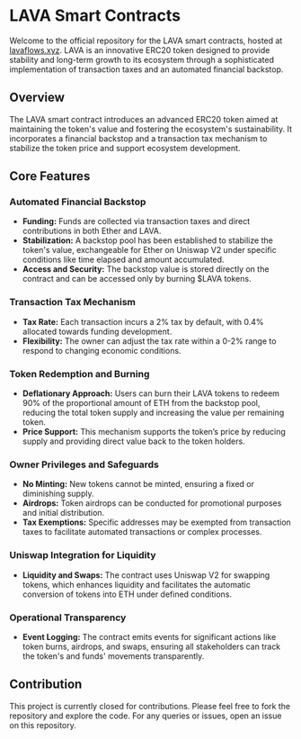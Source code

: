 # LAVA Smart Contracts

Welcome to the official repository for the LAVA smart contracts, hosted at [lavaflows.xyz](https://lavaflows.xyz). LAVA is an innovative ERC20 token designed to provide stability and long-term growth to its ecosystem through a sophisticated implementation of transaction taxes and an automated financial backstop.

## Overview

The LAVA smart contract introduces an advanced ERC20 token aimed at maintaining the token's value and fostering the ecosystem's sustainability. It incorporates a financial backstop and a transaction tax mechanism to stabilize the token price and support ecosystem development.

## Core Features

### Automated Financial Backstop

- **Funding:** Funds are collected via transaction taxes and direct contributions in both Ether and LAVA.
- **Stabilization:** A backstop pool has been established to stabilize the token's value, exchangeable for Ether on Uniswap V2 under specific conditions like time elapsed and amount accumulated.
- **Access and Security:** The backstop value is stored directly on the contract and can be accessed only by burning $LAVA tokens.

### Transaction Tax Mechanism

- **Tax Rate:** Each transaction incurs a 2% tax by default, with 0.4% allocated towards funding development.
- **Flexibility:** The owner can adjust the tax rate within a 0-2% range to respond to changing economic conditions.

### Token Redemption and Burning

- **Deflationary Approach:** Users can burn their LAVA tokens to redeem 90% of the proportional amount of ETH from the backstop pool, reducing the total token supply and increasing the value per remaining token.
- **Price Support:** This mechanism supports the token’s price by reducing supply and providing direct value back to the token holders.

### Owner Privileges and Safeguards

- **No Minting:** New tokens cannot be minted, ensuring a fixed or diminishing supply.
- **Airdrops:** Token airdrops can be conducted for promotional purposes and initial distribution.
- **Tax Exemptions:** Specific addresses may be exempted from transaction taxes to facilitate automated transactions or complex processes.

### Uniswap Integration for Liquidity

- **Liquidity and Swaps:** The contract uses Uniswap V2 for swapping tokens, which enhances liquidity and facilitates the automatic conversion of tokens into ETH under defined conditions.

### Operational Transparency

- **Event Logging:** The contract emits events for significant actions like token burns, airdrops, and swaps, ensuring all stakeholders can track the token's and funds' movements transparently.

## Contribution

This project is currently closed for contributions. Please feel free to fork the repository and explore the code. For any queries or issues, open an issue on this repository.

